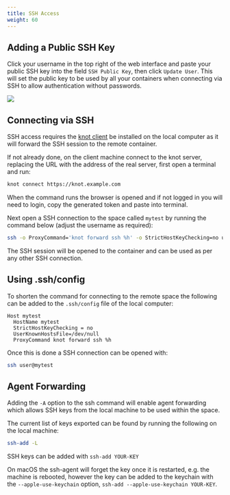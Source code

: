 ```yaml
---
title: SSH Access
weight: 60
---
```


## Adding a Public SSH Key

Click your username in the top right of the web interface and paste your public SSH key into the field `SSH Public Key`, then click `Update User`. This will set the public key to be used by all your containers when connecting via SSH to allow authentication without passwords.

![](/docs/working-with-spaces/ssh-key.webp)

## Connecting via SSH

SSH access requires the [knot client](/docs/install/client) be installed on the local computer as it will forward the SSH session to the remote container.

If not already done, on the client machine connect to the knot server, replacing the URL with the address of the real server, first open a terminal and run:

```bash
knot connect https://knot.example.com
```

When the command runs the browser is opened and if not logged in you will need to login, copy the generated token and paste into terminal.

Next open a SSH connection to the space called `mytest` by running the command below (adjust the username as required):

```bash
ssh -o ProxyCommand='knot forward ssh %h' -o StrictHostKeyChecking=no user@mytest
```

The SSH session will be opened to the container and can be used as per any other SSH connection.

## Using .ssh/config

To shorten the command for connecting to the remote space the following can be added to the `.ssh/config` file of the local computer:

```text {filename=".ssh/config"}
Host mytest
  HostName mytest
  StrictHostKeyChecking = no
  UserKnownHostsFile=/dev/null
  ProxyCommand knot forward ssh %h
```

Once this is done a SSH connection can be opened with:

```bash
ssh user@mytest
```

## Agent Forwarding

Adding the `-A` option to the ssh command will enable agent forwarding which allows SSH keys from the local machine to be used within the space.

The current list of keys exported can be found by running the following on the local machine:

```bash
ssh-add -L
```

SSH keys can be added with `ssh-add YOUR-KEY`

On macOS the ssh-agent will forget the key once it is restarted, e.g. the machine is rebooted, however the key can be added to the keychain with the `--apple-use-keychain` option, `ssh-add --apple-use-keychain YOUR-KEY`.

